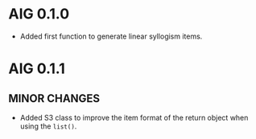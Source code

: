 # AIG 0.1.0

* Added first function to generate linear syllogism items.


# AIG 0.1.1

## MINOR CHANGES

* Added S3 class to improve the item format of the return object when using the `list()`. 


